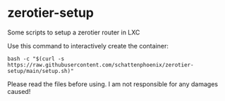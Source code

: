 # zerotier-setup
Some scripts to setup a zerotier router in LXC

Use this command to interactively create the container:
```
bash -c "$(curl -s https://raw.githubusercontent.com/schattenphoenix/zerotier-setup/main/setup.sh)"
```

Please read the files before using. I am not responsible for any damages caused!